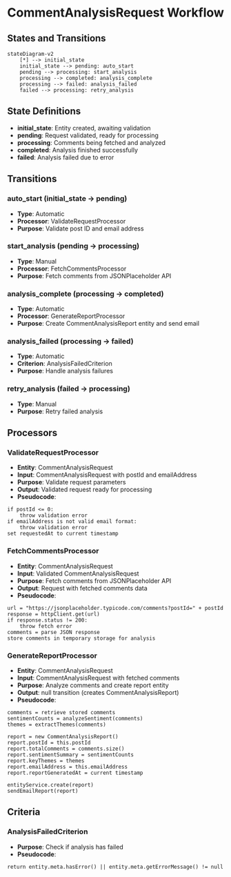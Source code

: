 # CommentAnalysisRequest Workflow

## States and Transitions

```mermaid
stateDiagram-v2
    [*] --> initial_state
    initial_state --> pending: auto_start
    pending --> processing: start_analysis
    processing --> completed: analysis_complete
    processing --> failed: analysis_failed
    failed --> processing: retry_analysis
```

## State Definitions

- **initial_state**: Entity created, awaiting validation
- **pending**: Request validated, ready for processing
- **processing**: Comments being fetched and analyzed
- **completed**: Analysis finished successfully
- **failed**: Analysis failed due to error

## Transitions

### auto_start (initial_state → pending)
- **Type**: Automatic
- **Processor**: ValidateRequestProcessor
- **Purpose**: Validate post ID and email address

### start_analysis (pending → processing)
- **Type**: Manual
- **Processor**: FetchCommentsProcessor
- **Purpose**: Fetch comments from JSONPlaceholder API

### analysis_complete (processing → completed)
- **Type**: Automatic
- **Processor**: GenerateReportProcessor
- **Purpose**: Create CommentAnalysisReport entity and send email

### analysis_failed (processing → failed)
- **Type**: Automatic
- **Criterion**: AnalysisFailedCriterion
- **Purpose**: Handle analysis failures

### retry_analysis (failed → processing)
- **Type**: Manual
- **Purpose**: Retry failed analysis

## Processors

### ValidateRequestProcessor
- **Entity**: CommentAnalysisRequest
- **Input**: CommentAnalysisRequest with postId and emailAddress
- **Purpose**: Validate request parameters
- **Output**: Validated request ready for processing
- **Pseudocode**:
```
if postId <= 0:
    throw validation error
if emailAddress is not valid email format:
    throw validation error
set requestedAt to current timestamp
```

### FetchCommentsProcessor
- **Entity**: CommentAnalysisRequest
- **Input**: Validated CommentAnalysisRequest
- **Purpose**: Fetch comments from JSONPlaceholder API
- **Output**: Request with fetched comments data
- **Pseudocode**:
```
url = "https://jsonplaceholder.typicode.com/comments?postId=" + postId
response = httpClient.get(url)
if response.status != 200:
    throw fetch error
comments = parse JSON response
store comments in temporary storage for analysis
```

### GenerateReportProcessor
- **Entity**: CommentAnalysisRequest
- **Input**: CommentAnalysisRequest with fetched comments
- **Purpose**: Analyze comments and create report entity
- **Output**: null transition (creates CommentAnalysisReport)
- **Pseudocode**:
```
comments = retrieve stored comments
sentimentCounts = analyzeSentiment(comments)
themes = extractThemes(comments)

report = new CommentAnalysisReport()
report.postId = this.postId
report.totalComments = comments.size()
report.sentimentSummary = sentimentCounts
report.keyThemes = themes
report.emailAddress = this.emailAddress
report.reportGeneratedAt = current timestamp

entityService.create(report)
sendEmailReport(report)
```

## Criteria

### AnalysisFailedCriterion
- **Purpose**: Check if analysis has failed
- **Pseudocode**:
```
return entity.meta.hasError() || entity.meta.getErrorMessage() != null
```
